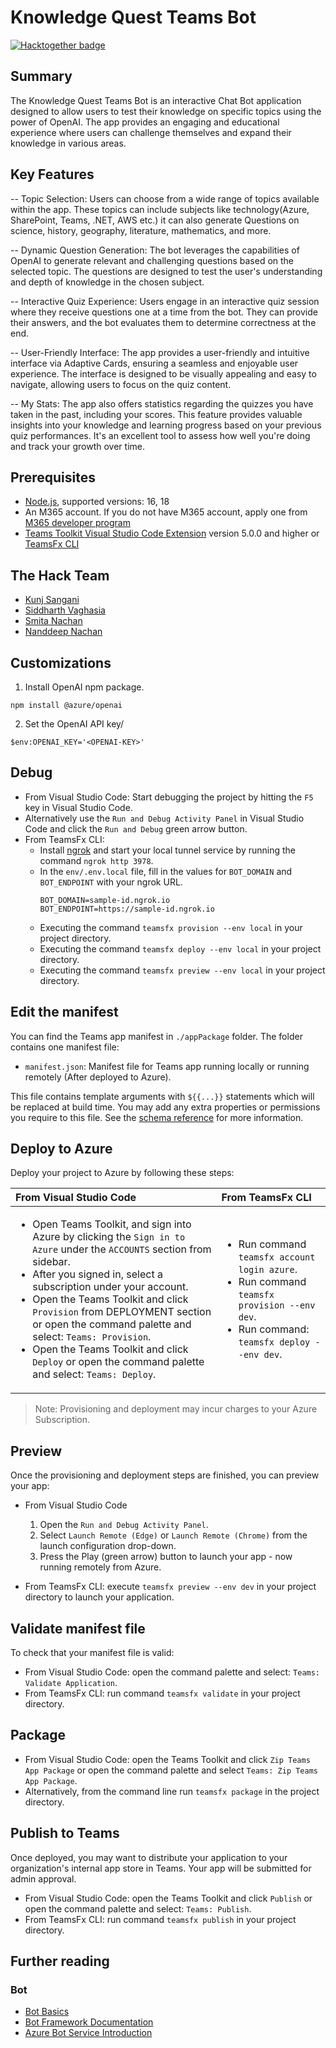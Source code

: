 # Knowledge Quest Teams Bot

[![Hacktogether badge](https://img.shields.io/badge/HackTogether-Entry-6264A7?style=for-the-badge&logoColor=white&logo=MicrosoftTeams)](https://github.com/microsoft/hack-together-teams)

## Summary

The Knowledge Quest Teams Bot is an interactive Chat Bot application designed to allow users to test their knowledge on specific topics using the power of OpenAI. The app provides an engaging and educational experience where users can challenge themselves and expand their knowledge in various areas.

## Key Features

-- Topic Selection: Users can choose from a wide range of topics available within the app. These topics can include subjects like technology(Azure, SharePoint, Teams, .NET, AWS etc.) it can also generate Questions on science, history, geography, literature, mathematics, and more.

-- Dynamic Question Generation: The bot leverages the capabilities of OpenAI to generate relevant and challenging questions based on the selected topic. The questions are designed to test the user's understanding and depth of knowledge in the chosen subject.

-- Interactive Quiz Experience: Users engage in an interactive quiz session where they receive questions one at a time from the bot. They can provide their answers, and the bot evaluates them to determine correctness at the end.

-- User-Friendly Interface: The app provides a user-friendly and intuitive interface via Adaptive Cards, ensuring a seamless and enjoyable user experience. The interface is designed to be visually appealing and easy to navigate, allowing users to focus on the quiz content.

-- My Stats: The app also offers statistics regarding the quizzes you have taken in the past, including your scores. This feature provides valuable insights into your knowledge and learning progress based on your previous quiz performances. It's an excellent tool to assess how well you're doing and track your growth over time.


## Prerequisites

- [Node.js](https://nodejs.org/), supported versions: 16, 18
- An M365 account. If you do not have M365 account, apply one from [M365 developer program](https://developer.microsoft.com/en-us/microsoft-365/dev-program)
- [Teams Toolkit Visual Studio Code Extension](https://aka.ms/teams-toolkit) version 5.0.0 and higher or [TeamsFx CLI](https://aka.ms/teamsfx-cli)

## The Hack Team

- [Kunj Sangani](https://github.com/kunj-sangani)
- [Siddharth Vaghasia](https://github.com/siddharth-vaghasia)
- [Smita Nachan](https://github.com/SmitaNachan)
- [Nanddeep Nachan](https://github.com/nanddeepn)

## Customizations

1. Install OpenAI npm package.

  ```
  npm install @azure/openai
  ```

2. Set the OpenAI API key/

  ```
  $env:OPENAI_KEY='<OPENAI-KEY>'
  ```

## Debug

- From Visual Studio Code: Start debugging the project by hitting the `F5` key in Visual Studio Code.
- Alternatively use the `Run and Debug Activity Panel` in Visual Studio Code and click the `Run and Debug` green arrow button.
- From TeamsFx CLI:
  - Install [ngrok](https://ngrok.com/download) and start your local tunnel service by running the command `ngrok http 3978`.
  - In the `env/.env.local` file, fill in the values for `BOT_DOMAIN` and `BOT_ENDPOINT` with your ngrok URL.
    ```
    BOT_DOMAIN=sample-id.ngrok.io
    BOT_ENDPOINT=https://sample-id.ngrok.io
    ```
  - Executing the command `teamsfx provision --env local` in your project directory.
  - Executing the command `teamsfx deploy --env local` in your project directory.
  - Executing the command `teamsfx preview --env local` in your project directory.

## Edit the manifest

You can find the Teams app manifest in `./appPackage` folder. The folder contains one manifest file:
* `manifest.json`: Manifest file for Teams app running locally or running remotely (After deployed to Azure).

This file contains template arguments with `${{...}}` statements which will be replaced at build time. You may add any extra properties or permissions you require to this file. See the [schema reference](https://docs.microsoft.com/en-us/microsoftteams/platform/resources/schema/manifest-schema) for more information.

## Deploy to Azure

Deploy your project to Azure by following these steps:

| From Visual Studio Code                                                                                                                                                                                                                                                                                                                                                  | From TeamsFx CLI                                                                                                                                                                                                                    |
| :----------------------------------------------------------------------------------------------------------------------------------------------------------------------------------------------------------------------------------------------------------------------------------------------------------------------------------------------------------------------- | :---------------------------------------------------------------------------------------------------------------------------------------------------------------------------------------------------------------------------------- |
| <ul><li>Open Teams Toolkit, and sign into Azure by clicking the `Sign in to Azure` under the `ACCOUNTS` section from sidebar.</li> <li>After you signed in, select a subscription under your account.</li><li>Open the Teams Toolkit and click `Provision` from DEPLOYMENT section or open the command palette and select: `Teams: Provision`.</li><li>Open the Teams Toolkit and click `Deploy` or open the command palette and select: `Teams: Deploy`.</li></ul> | <ul> <li>Run command `teamsfx account login azure`.</li> <li>Run command `teamsfx provision --env dev`.</li> <li>Run command: `teamsfx deploy --env dev`. </li></ul> |

> Note: Provisioning and deployment may incur charges to your Azure Subscription.

## Preview

Once the provisioning and deployment steps are finished, you can preview your app:

- From Visual Studio Code

  1. Open the `Run and Debug Activity Panel`.
  1. Select `Launch Remote (Edge)` or `Launch Remote (Chrome)` from the launch configuration drop-down.
  1. Press the Play (green arrow) button to launch your app - now running remotely from Azure.

- From TeamsFx CLI: execute `teamsfx preview --env dev` in your project directory to launch your application.

## Validate manifest file

To check that your manifest file is valid:

- From Visual Studio Code: open the command palette and select: `Teams: Validate Application`.
- From TeamsFx CLI: run command `teamsfx validate` in your project directory.

## Package

- From Visual Studio Code: open the Teams Toolkit and click `Zip Teams App Package` or open the command palette and select `Teams: Zip Teams App Package`.
- Alternatively, from the command line run `teamsfx package` in the project directory.

## Publish to Teams

Once deployed, you may want to distribute your application to your organization's internal app store in Teams. Your app will be submitted for admin approval.

- From Visual Studio Code: open the Teams Toolkit and click `Publish` or open the command palette and select: `Teams: Publish`.
- From TeamsFx CLI: run command `teamsfx publish` in your project directory.

## Further reading

### Bot

- [Bot Basics](https://docs.microsoft.com/azure/bot-service/bot-builder-basics?view=azure-bot-service-4.0)
- [Bot Framework Documentation](https://docs.botframework.com/)
- [Azure Bot Service Introduction](https://docs.microsoft.com/azure/bot-service/bot-service-overview-introduction?view=azure-bot-service-4.0)
